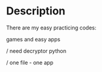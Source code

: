 # Description
There are my easy practicing codes: 

games and easy apps

/ need decryptor python 

/ one file - one app